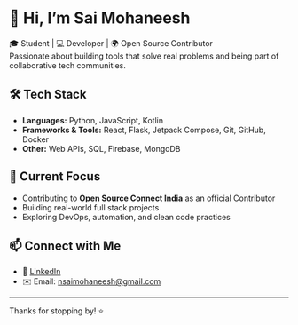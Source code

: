 # 👋 Hi, I’m Sai Mohaneesh

🎓 Student | 💻 Developer | 🌍 Open Source Contributor  
Passionate about building tools that solve real problems and being part of collaborative tech communities.

## 🛠️ Tech Stack
- **Languages:** Python, JavaScript, Kotlin  
- **Frameworks & Tools:** React, Flask, Jetpack Compose, Git, GitHub, Docker  
- **Other:** Web APIs, SQL, Firebase, MongoDB

## 🚀 Current Focus
- Contributing to **Open Source Connect India** as an official Contributor
- Building real-world full stack projects
- Exploring DevOps, automation, and clean code practices

## 📫 Connect with Me
- 🔗 [LinkedIn](https://www.linkedin.com/in/sai-mohaneesh-neela-423476289/)  
- ✉️ Email: nsaimohaneesh@gmail.com  

---

Thanks for stopping by! ⭐
